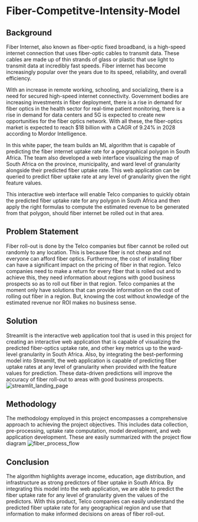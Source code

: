 # Fiber-Competitve-Intensity-Model

## Background

Fiber Internet, also known as fiber-optic fixed broadband, is a high-speed internet connection that uses fiber-optic cables to transmit data. These cables are made up of thin strands of glass or plastic that use light to transmit data at incredibly fast speeds. Fiber internet has become increasingly popular over the years due to its speed, reliability, and overall efficiency.

With an increase in remote working, schooling, and socializing, there is a need for secured high-speed internet connectivity. Government bodies are increasing investments in fiber deployment, there is a rise in demand for fiber optics in the health sector for real-time patient monitoring, there is a rise in demand for data centers and 5G is expected to create new opportunities for the fiber optics network. With all these, the fiber-optics market is expected to reach $18 billion with a CAGR of 9.24% in 2028 according to Mordor Intelligence.

In this white paper, the team builds an ML algorithm that is capable of predicting the fiber internet uptake rate for a geographical polygon in South Africa. The team also developed a web interface visualizing the map of South Africa on the province, municipality, and ward level of granularity alongside their predicted fiber uptake rate. This web application can be queried to predict fiber uptake rate at any level of granularity given the right feature values.

This interactive web interface will enable Telco companies to quickly obtain the predicted fiber uptake rate for any polygon in South Africa and then apply the right formulas to compute the estimated revenue to be generated from that polygon, should fiber internet be rolled out in that area.

## Problem Statement

Fiber roll-out is done by the Telco companies but fiber cannot be rolled out randomly to any location. This is because fiber is not cheap and not everyone can afford fiber optics. Furthermore, the cost of installing fiber can have a significant impact on the pricing of fiber in that region. Telco companies need to make a return for every fiber that is rolled out and to achieve this, they need information about regions with good business prospects so as to roll out fiber in that region. Telco companies at the moment only have solutions that can provide information on the cost of rolling out fiber in a region. But, knowing the cost without knowledge of the estimated revenue nor ROI makes no business sense.

## Solution

Streamlit is the interactive web application tool that is used in this project for creating an interactive web application that is capable of visualizing the predicted fiber-optics uptake rate, and other key metrics up to the ward-level granularity in South Africa. Also, by integrating the best-performing model into Streamlit, the web application is capable of predicting fiber uptake rates at any level of granularity when provided with the feature values for prediction. These data-driven predictions will improve the accuracy of fiber roll-out to areas with good business prospects.
![streamlit_landing_page](https://github.com/olisa-clement/Fiber-Competitve-Intensity-Model/assets/77712936/6f9446cc-0dd8-47a6-bcf8-907bae1c6812)

## Methodology

The methodology employed in this project encompasses a comprehensive approach to achieving the project objectives. This includes data collection, pre-processing, uptake rate computation, model development, and web application development. These are easily summarized with the project flow diagram
![fiber_process_flow](https://github.com/olisa-clement/Fiber-Competitve-Intensity-Model/assets/77712936/4dc10153-7394-4b65-af6a-b7eb58e04e0e)

## Conclusion

The algorithm highlights average income, education, age distribution, and infrastructure as strong predictors of fiber uptake in South Africa. By integrating this model into the web application, we are able to predict the fiber uptake rate for any level of granularity given the values of the predictors. With this product, Telco companies can easily understand the predicted fiber uptake rate for any geographical region and use that information to make informed decisions on areas of fiber roll-out.
